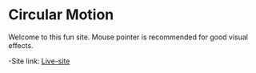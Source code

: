 # Circular Motion

Welcome to this fun site. Mouse pointer is recommended for good visual effects.

-Site link: [Live-site](https://yozan21.github.io/circular/)
